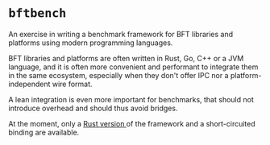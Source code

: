 

# `bftbench`

An exercise in writing a benchmark framework for BFT libraries and platforms using modern programming languages.

BFT libraries and platforms are often written in Rust, Go, C++ or a JVM language, and it is often more convenient and performant to integrate them in the same ecosystem, especially when they don't offer IPC nor a platform-independent wire format.

A lean integration is even more important for benchmarks, that should not introduce overhead and should thus avoid bridges.

At the moment, only a [Rust version ](./rust) of the framework and a short-circuited binding are available.
